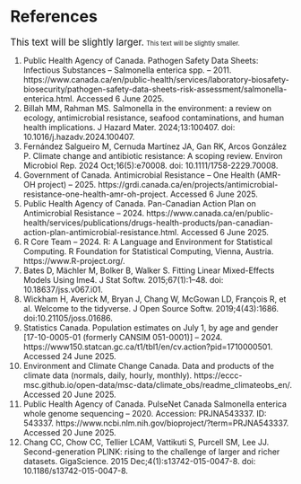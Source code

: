 # References
<span style="font-size: 1.2em;">This text will be slightly larger.</span>
<span style="font-size: 0.8em;">This text will be slightly smaller.</span>
<ol>
  <li>Public Health Agency of Canada. Pathogen Safety Data Sheets: Infectious Substances – Salmonella enterica spp. – 2011.  https://www.canada.ca/en/public-health/services/laboratory-biosafety-biosecurity/pathogen-safety-data-sheets-risk-assessment/salmonella-enterica.html. Accessed 6 June 2025.</li>
  <li>Billah MM, Rahman MS. Salmonella in the environment: a review on ecology, antimicrobial resistance, seafood contaminations, and human health implications. J Hazard Mater. 2024;13:100407. doi: 10.1016/j.hazadv.2024.100407.</li>
    <li>Fernández Salgueiro M, Cernuda Martínez JA, Gan RK, Arcos González P. Climate change and antibiotic resistance: A scoping review. Environ Microbiol Rep. 2024 Oct;16(5):e70008. doi: 10.1111/1758-2229.70008.</li>
  <li>Government of Canada. Antimicrobial Resistance – One Health (AMR-OH project) – 2025. https://grdi.canada.ca/en/projects/antimicrobial-resistance-one-health-amr-oh-project. Accessed 6 June 2025.</li>
    <li>Public Health Agency of Canada. Pan-Canadian Action Plan on Antimicrobial Resistance – 2024. https://www.canada.ca/en/public-health/services/publications/drugs-health-products/pan-canadian-action-plan-antimicrobial-resistance.html. Accessed 6 June 2025.</li>
  <li>R Core Team – 2024. R: A Language and Environment for Statistical Computing. R Foundation for Statistical Computing, Vienna, Austria. https://www.R-project.org/.</li>
  <li>Bates D, Mächler M, Bolker B, Walker S. Fitting Linear Mixed-Effects Models Using lme4. J Stat Softw. 2015;67(1):1–48. doi: 10.18637/jss.v067.i01.</li>
  <li>Wickham H, Averick M, Bryan J, Chang W, McGowan LD, François R, et al. Welcome to the tidyverse. J Open Source Softw. 2019;4(43):1686. doi:10.21105/joss.01686.</li>
  <li>Statistics Canada. Population estimates on July 1, by age and gender [17-10-0005-01 (formerly CANSIM 051-0001)] – 2024. https://www150.statcan.gc.ca/t1/tbl1/en/cv.action?pid=1710000501. Accessed 24 June 2025.</li>
  <li>Environment and Climate Change Canada. Data and products of the climate data (normals, daily, hourly, monthly). https://eccc-msc.github.io/open-data/msc-data/climate_obs/readme_climateobs_en/. Accessed 20 June 2025.</li>
  <li>Public Health Agency of Canada. PulseNet Canada Salmonella enterica whole genome sequencing – 2020. Accession: PRJNA543337. ID: 543337. https://www.ncbi.nlm.nih.gov/bioproject/?term=PRJNA543337. Accessed 20 June 2025. </li>
  <li>Chang CC, Chow CC, Tellier LCAM, Vattikuti S, Purcell SM, Lee JJ. Second-generation PLINK: rising to the challenge of larger and richer datasets. GigaScience. 2015 Dec;4(1):s13742-015-0047-8. doi: 10.1186/s13742-015-0047-8.</li>
</ol>

